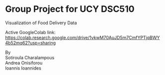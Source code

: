 # Group Project for UCY DSC510

Visualization of Food Delivery Data  

Active GoogleColab link: https://colab.research.google.com/drive/1vkwM70AuJD5m7CmfYPTjqBWY4b52mq62?usp=sharing

By  
Sotiroula Charalampous  
Andrea Onisiforou  
Ioannis Ioannides  
